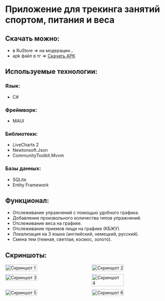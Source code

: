 <h1>Приложение для трекинга занятий спортом, питания и веса</h1>

<h2>Скачать можно:</h2>
<ul>
    <li>в RuStore => на модерации...</li>
    <li>apk файл в тг => <a href="https://t.me/sergiuscainDev/68/86">Скачать APK</a></li>
</ul>

<h2>Используемые технологии:</h2>
<h3>Язык:</h3>
<ul>
    <li>C#</li>
</ul>
<h3>Фреймворк:</h3>
<ul>
    <li>MAUI</li>
</ul>
<h3>Библиотеки:</h3>
<ul>
    <li>LiveCharts 2</li>
    <li>Newtonsoft.Json</li>
    <li>CommunityToolkit.Mvvm</li>
</ul>
<h3>Базы данных:</h3>
<ul>
    <li>SQLite</li>
    <li>Entity Framework</li>
</ul>

<h2>Функционал:</h2>
<ul>
    <li>Отслеживание упражнений с помощью удобного графика.</li>
    <li>Добавление произвольного количества типов упражнений.</li>
    <li>Отслеживание веса на графике.</li>
    <li>Отслеживание приемов пищи на графике (КБЖУ).</li>
    <li>Локализация на 3 языка (английский, немецкий, русский).</li>
    <li>Смена тем (темная, светлая, космос, золото).</li>
</ul>

<h2>Скриншоты:</h2>
<div style="display: flex; flex-wrap: wrap; justify-content: space-between;">
    <img src="https://github.com/user-attachments/assets/fb79d462-840b-47b1-b978-086b5349e2df" alt="Скриншот 1" style="width: 45%; margin-bottom: 10px;"/>
    <img src="https://github.com/user-attachments/assets/0bdf4c07-d3a3-4aed-810b-2c1b9e55d703" alt="Скриншот 2" style="width: 45%; margin-bottom: 10px;"/>
    <img src="https://github.com/user-attachments/assets/c80bab70-3282-4364-b012-c7c017cca5b1" alt="Скриншот 3" style="width: 45%; margin-bottom: 10px;"/>
    <img src="https://github.com/user-attachments/assets/93d7e650-2f59-48c1-b35f-d867d0681f94" alt="Скриншот 4" style="width: 45%; margin-bottom: 10px;"/>
    <img src="https://github.com/user-attachments/assets/de077651-c60c-41bb-bf7a-57e10e66216a" alt="Скриншот 5" style="width: 45%; margin-bottom: 10px;"/>
    <img src="https://github.com/user-attachments/assets/83b5b5b6-d3b8-4519-96d9-a56175d6b5f2" alt="Скриншот 6" style="width: 45%; margin-bottom: 10px;"/>
</div>

